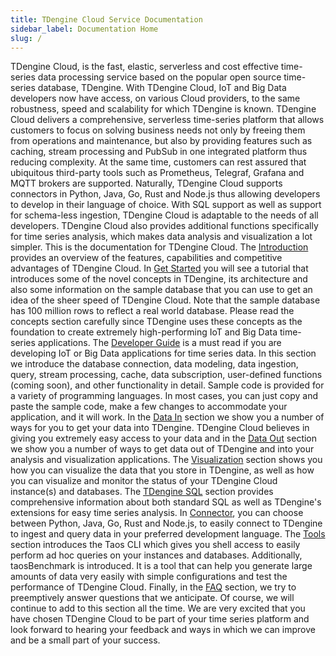 ```yaml
---
title: TDengine Cloud Service Documentation
sidebar_label: Documentation Home
slug: /
---
```

TDengine Cloud, is the fast, elastic, serverless and cost effective time-series data processing service based on the popular open source time-series database, TDengine. With TDengine Cloud, IoT and Big Data developers now have access, on various Cloud providers, to the same robustness, speed and scalability for which TDengine is known. TDengine Cloud delivers a comprehensive, serverless time-series platform that allows customers to focus on solving business needs not only by freeing them from operations and maintenance, but also by providing features such as caching, stream processing and PubSub in one integrated platform thus reducing complexity. At the same time, customers can rest assured that ubiquitous third-party tools such as Prometheus, Telegraf, Grafana and MQTT brokers are supported. Naturally, TDengine Cloud supports connectors in Python, Java, Go, Rust and Node.js thus allowing developers to develop in their language of choice. With SQL support as well as support for schema-less ingestion, TDengine Cloud is adaptable to the needs of all developers. TDengine Cloud also provides additional functions specifically for time series analysis, which makes data analysis and visualization a lot simpler.
This is the documentation for TDengine Cloud.
The [Introduction](./intro) provides an overview of the features, capabilities and competitive advantages of TDengine Cloud.
In [Get Started](./get-started) you will see a tutorial that introduces some of the novel concepts in TDengine, its architecture and also some information on the sample database that you can use to get an idea of the sheer speed of TDengine Cloud. Note that the sample database has 100 million rows to reflect a real world database. Please read the concepts section carefully since TDengine uses these concepts as the foundation to create extremely high-performing IoT and Big Data time-series applications.
The [Developer Guide](./develop) is a must read if you are developing IoT or Big Data applications for time series data. In this section we introduce the database connection, data modeling, data ingestion, query, stream processing, cache, data subscription, user-defined functions (coming soon), and other functionality in detail. Sample code is provided for a variety of programming languages. In most cases, you can just copy and paste the sample code, make a few changes to accommodate your application, and it will work.
In the [Data In](./data-in) section we show you a number of ways for you to get your data into TDengine.
TDengine Cloud believes in giving you extremely easy access to your data and in the [Data Out](./data-out) section we show you a number of ways to get data out of TDengine and into your analysis and visualization applications.
The [Visualization](./visual) section shows you how you can visualize the data that you store in TDengine, as well as how you can visualize and monitor the status of your TDengine Cloud instance(s) and databases.
The [TDengine SQL](./taos-sql) section provides comprehensive information about both standard SQL as well as TDengine's extensions for easy time series analysis.
In [Connector](./connector), you can choose between Python, Java, Go, Rust and Node.js, to easily connect to TDengine to ingest and query data in your preferred development language.
The [Tools](./tools) section introduces the Taos CLI which gives you shell access to easily perform ad hoc queries on your instances and databases. Additionally, taosBenchmark is introduced. It is a tool that can help you generate large amounts of data very easily with simple configurations and test the performance of TDengine Cloud.
Finally, in the [FAQ](./faq) section, we try to preemptively answer questions that we anticipate. Of course, we will continue to add to this section all the time.
We are very excited that you have chosen TDengine Cloud to be part of your time series platform and look forward to hearing your feedback and ways in which we can improve and be a small part of your success.
